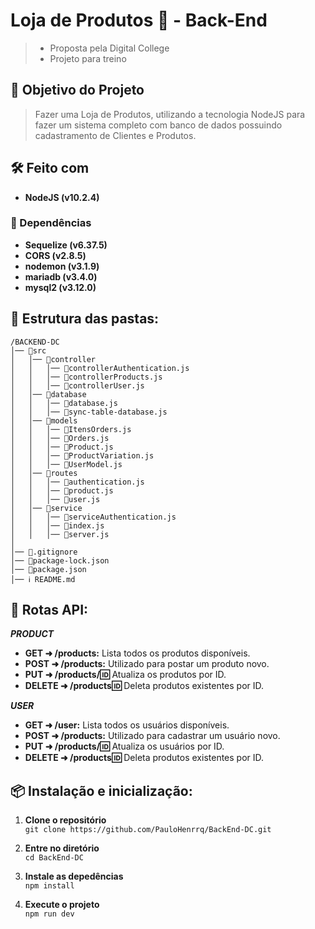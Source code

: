 # Loja de Produtos 🛒 - Back-End
> - Proposta pela Digital College  
> - Projeto para treino  
## 📍 Objetivo do Projeto
> Fazer uma Loja de Produtos, utilizando a tecnologia NodeJS para fazer um sistema completo com banco de dados possuindo cadastramento de Clientes e Produtos.

## 🛠️ Feito com
- **NodeJS (v10.2.4)**
### 🔧 Dependências
- **Sequelize (v6.37.5)**
- **CORS (v2.8.5)**
- **nodemon (v3.1.9)**
- **mariadb (v3.4.0)**
- **mysql2 (v3.12.0)**

## 🧱 Estrutura das pastas:
```
/BACKEND-DC  
│── 📁src  
│   │── 📁controller
│   │   │── 📜controllerAuthentication.js
│   │   │── 📜controllerProducts.js  
│   │   │── 📜controllerUser.js  
│   │── 📁database  
│   │   │── 📜database.js  
│   │   │── 📜sync-table-database.js
│   │── 📁models    
│   │   │── 📜ItensOrders.js  
│   │   │── 📜Orders.js  
│   │   │── 📜Product.js  
│   │   │── 📜ProductVariation.js  
│   │   │── 📜UserModel.js  
│   │── 📁routes
│   │   │── 📜authentication.js
│   │   │── 📜product.js  
│   │   │── 📜user.js  
│   │── 📁service
│   │   │── 📜serviceAuthentication.js
│   │   │── 📜index.js  
│   │   │── 📜server.js
│  
│── 📜.gitignore  
│── 📜package-lock.json  
│── 📜package.json  
│── ℹ README.md
```  

## 🚀 Rotas API:  
**_PRODUCT_**  
- **GET ➜ /products:** Lista todos os produtos disponíveis.  
- **POST ➜ /products:** Utilizado para postar um produto novo.  
- **PUT ➜ /products/:id:** Atualiza os produtos por ID.  
- **DELETE ➜ /products:id:** Deleta produtos existentes por ID.
  
**_USER_**  
- **GET ➜ /user:** Lista todos os usuários disponíveis.  
- **POST ➜ /products:** Utilizado para cadastrar um usuário novo.  
- **PUT ➜ /products/:id:** Atualiza os usuários por ID.  
- **DELETE ➜ /products:id:** Deleta produtos existentes por ID.  

## 📦 Instalação e inicialização:

1. **Clone o repositório**  
```git clone https://github.com/PauloHenrrq/BackEnd-DC.git```

2. **Entre no diretório**  
```cd BackEnd-DC```

3. **Instale as depedências**  
```npm install```

4. **Execute o projeto**  
```npm run dev```
